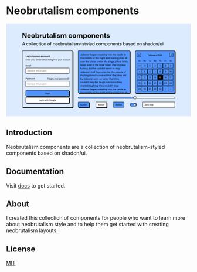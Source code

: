 # Neobrutalism components

<img src="public/preview.png" alt="preview">

## Introduction

Neobrutalism components are a collection of neobrutalism-styled components based on shadcn/ui. 

## Documentation

Visit [docs](https://www.neobrutalism.dev/docs) to get started.

## About 

I created this collection of components for people who want to learn more about neobrutalism style and to help them get started with creating neobrutalism layouts.

## License

[MIT](https://github.com/ekmas/neobrutalism-components/blob/main/LICENSE)
